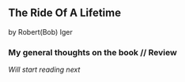 ## The Ride Of A Lifetime

by Robert(Bob) Iger

### My general thoughts on the book // Review
*Will start reading next*